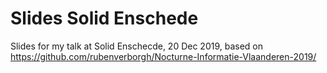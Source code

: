 # Slides Solid Enschede
Slides for my talk at Solid Enschecde, 20 Dec 2019, based on https://github.com/rubenverborgh/Nocturne-Informatie-Vlaanderen-2019/
